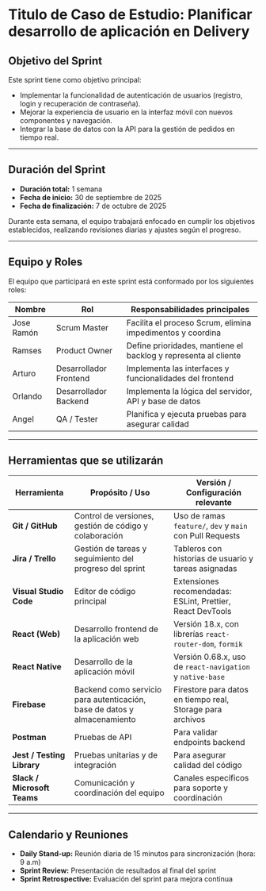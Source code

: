 # Titulo de Caso de Estudio: Planificar desarrollo de aplicación en Delivery

## Objetivo del Sprint

Este sprint tiene como objetivo principal: 

- Implementar la funcionalidad de autenticación de usuarios (registro, login y recuperación de contraseña).
- Mejorar la experiencia de usuario en la interfaz móvil con nuevos componentes y navegación.
- Integrar la base de datos con la API para la gestión de pedidos en tiempo real.

---

## Duración del Sprint

- **Duración total:** 1 semana
- **Fecha de inicio:** 30 de septiembre de 2025
- **Fecha de finalización:** 7 de octubre de 2025

Durante esta semana, el equipo trabajará enfocado en cumplir los objetivos establecidos, realizando revisiones diarias y ajustes según el progreso.

---

## Equipo y Roles

El equipo que participará en este sprint está conformado por los siguientes roles:

| Nombre           | Rol                 | Responsabilidades principales                                  |
|------------------|---------------------|---------------------------------------------------------------|
| Jose Ramón       | Scrum Master        | Facilita el proceso Scrum, elimina impedimentos y coordina    |
| Ramses           | Product Owner       | Define prioridades, mantiene el backlog y representa al cliente|
| Arturo           | Desarrollador Frontend | Implementa las interfaces y funcionalidades del frontend       |
| Orlando          | Desarrollador Backend  | Implementa la lógica del servidor, API y base de datos          |
| Angel            | QA / Tester          | Planifica y ejecuta pruebas para asegurar calidad              |

---

## Herramientas que se utilizarán

| Herramienta        | Propósito / Uso                                             | Versión / Configuración relevante                       |
|--------------------|-------------------------------------------------------------|--------------------------------------------------------|
| **Git / GitHub**   | Control de versiones, gestión de código y colaboración      | Uso de ramas `feature/`, `dev` y `main` con Pull Requests |
| **Jira / Trello**  | Gestión de tareas y seguimiento del progreso del sprint     | Tableros con historias de usuario y tareas asignadas   |
| **Visual Studio Code** | Editor de código principal                                  | Extensiones recomendadas: ESLint, Prettier, React DevTools |
| **React (Web)**    | Desarrollo frontend de la aplicación web                     | Versión 18.x, con librerías `react-router-dom`, `formik`|
| **React Native**   | Desarrollo de la aplicación móvil                            | Versión 0.68.x, uso de `react-navigation` y `native-base` |
| **Firebase**       | Backend como servicio para autenticación, base de datos y almacenamiento | Firestore para datos en tiempo real, Storage para archivos |
| **Postman**        | Pruebas de API                                               | Para validar endpoints backend                          |
| **Jest / Testing Library** | Pruebas unitarias y de integración                      | Para asegurar calidad del código                         |
| **Slack / Microsoft Teams** | Comunicación y coordinación del equipo                   | Canales específicos para soporte y coordinación         |

---

## Calendario y Reuniones

- **Daily Stand-up:** Reunión diaria de 15 minutos para sincronización (hora: 9 a.m)
- **Sprint Review:** Presentación de resultados al final del sprint
- **Sprint Retrospective:** Evaluación del sprint para mejora continua
